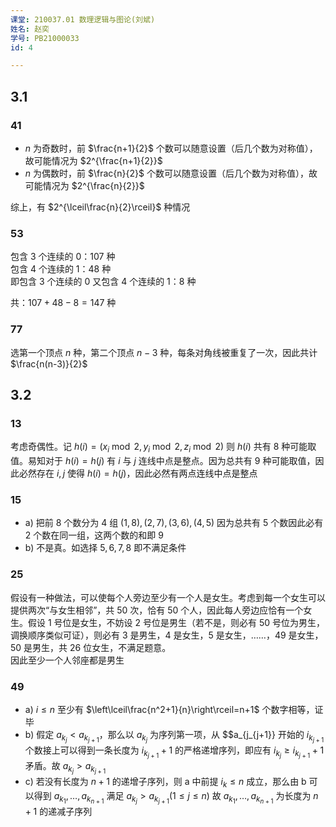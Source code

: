 ```yaml
---
课堂: 210037.01 数理逻辑与图论(刘斌)  
姓名: 赵奕  
学号: PB21000033  
id: 4

---
```

## 3.1
### 41
- $n$ 为奇数时，前 $\frac{n+1}{2}$ 个数可以随意设置（后几个数为对称值），故可能情况为 $2^{\frac{n+1}{2}}$
- $n$ 为偶数时，前 $\frac{n}{2}$ 个数可以随意设置（后几个数为对称值），故可能情况为 $2^{\frac{n}{2}}$

综上，有 $2^{\lceil\frac{n}{2}\rceil}$ 种情况

### 53
包含 $3$ 个连续的 $0$：$107$ 种  
包含 $4$ 个连续的 $1$：$48$ 种  
即包含 $3$ 个连续的 $0$ 又包含 $4$ 个连续的 $1$：$8$ 种

共：$107+48-8=147$ 种

### 77
选第一个顶点 $n$ 种，第二个顶点 $n-3$ 种，每条对角线被重复了一次，因此共计 $\frac{n(n-3)}{2}$

## 3.2
### 13
考虑奇偶性。记 $h(i) = (x_i\bmod 2,y_i\bmod 2,z_i\bmod 2)$ 则 $h(i)$ 共有 8 种可能取值。易知对于 $h(i)=h(j)$ 有 $i$ 与 $j$ 连线中点是整点。因为总共有 9 种可能取值，因此必然存在 $i,j$ 使得 $h(i)=h(j)$，因此必然有两点连线中点是整点

### 15
- a) 把前 8 个数分为 4 组 $(1,8),(2,7),(3,6),(4,5)$ 因为总共有 5 个数因此必有 2 个数在同一组，这两个数的和即 9
- b) 不是真。如选择 $5,6,7,8$ 即不满足条件

### 25
假设有一种做法，可以使每个人旁边至少有一个人是女生。考虑到每一个女生可以提供两次“与女生相邻”，共 50 次，恰有 50 个人，因此每人旁边应恰有一个女生。假设 1 号位是女生，不妨设 2 号位是男生（若不是，则必有 50 号位为男生，调换顺序类似可证），则必有 3 是男生，4 是女生，5 是女生，……，49 是女生，50 是男生，共 26 位女生，不满足题意。  
因此至少一个人邻座都是男生

### 49
- a) $i\le n$ 至少有 $\left\lceil\frac{n^2+1}{n}\right\rceil=n+1$ 个数字相等，证毕
- b) 假定 $a_{k_j}<a_{k_{j+1}}$，那么以 $a_{k_j}$ 为序列第一项，从 $$a_{j_{j+1}} 开始的 $i_{k_{j+1}}$ 个数接上可以得到一条长度为 $i_{k_{j+1}}+1$ 的严格递增序列，即应有 $i_{k_j}\ge i_{k_{j+1}}+1$ 矛盾。故 $a_{k_j}>a_{k_{j+1}}$
- c) 若没有长度为 $n+1$ 的递增子序列，则 a 中前提 $i_k\le n$ 成立，那么由 b 可以得到 $a_{k_1},\dots,a_{k_{n+1}}$ 满足 $a_{k_j}>a_{k_{j+1}}(1\le j\le n)$ 故 $a_{k_1},\dots,a_{k_{n+1}}$ 为长度为 $n+1$ 的递减子序列